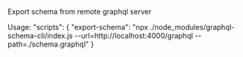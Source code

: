 Export schema from remote graphql server

Usage:
"scripts": {
"export-schema": "npx ./node_modules/graphql-schema-cli/index.js --url=http://localhost:4000/graphql --path=./schema.graphql"
}
